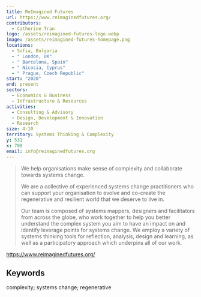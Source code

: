 ```yaml
---
title: ReImagined Futures
url: https://www.reimaginedfutures.org/
contributors:
  - Catherine Tran
logo: /assets/reimagined-futures-logo.webp
image: /assets/reimagined-futures-homepage.png
locations:
  - Sofia, Bulgaria
  - " London, UK"
  - " Barcelona, Spain"
  - " Nicosia, Cyprus"
  - " Prague, Czech Republic"
start: "2020"
end: present
sectors:
  - Economics & Business
  - Infrastructure & Resources
activities:
  - Consulting & Advisory
  - Design, Development & Innovation
  - Research
size: 4-10
territory: Systems Thinking & Complexity
y: 531
x: 709
email: info@reimaginedfutures.org
---
```

> We help organisations make sense of complexity and collaborate towards systems change.
> 
> We are a collective of experienced systems change practitioners who can support your organisation to evolve and co-create the regenerative and resilient world that we deserve to live in.
> 
> Our team is composed of systems mappers, designers and facilitators from across the globe, who work together to help you better understand the complex system you aim to have an impact on and identify leverage points for systems change. We employ a variety of systems thinking tools for reflection, analysis, design and learning, as well as a participatory approach which underpins all of our work.

https://www.reimaginedfutures.org/ 

## Keywords

complexity; systems change; regenerative
